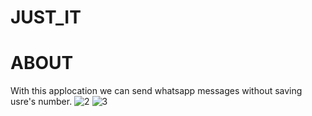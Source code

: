 # JUST_IT

# ABOUT 
  With this applocation we can send whatsapp messages without saving usre's number.
   ![2](https://user-images.githubusercontent.com/67466775/134231931-6458a27a-5333-49ba-8e24-a67bd48ad347.jpeg) 
   ![3](https://user-images.githubusercontent.com/67466775/134232415-e47516bb-fd32-4c8d-bb90-5bde4e091a06.jpeg)

